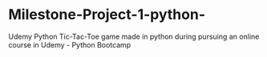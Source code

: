 # Milestone-Project-1-python-
Udemy Python
Tic-Tac-Toe game made in python during pursuing an online course in Udemy - Python Bootcamp
